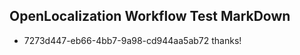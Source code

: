 ## OpenLocalization Workflow Test MarkDown
* 7273d447-eb66-4bb7-9a98-cd944aa5ab72 
thanks!<!--HONumber=Mar16_HO3-->
